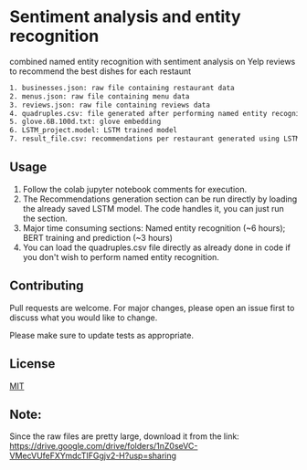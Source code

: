 # Sentiment analysis and entity recognition
combined named entity recognition with sentiment analysis on Yelp reviews to recommend the best dishes for each restaunt

```bash
1. businesses.json: raw file containing restaurant data
2. menus.json: raw file containing menu data
3. reviews.json: raw file containing reviews data
4. quadruples.csv: file generated after performing named entity recognition
5. glove.6B.100d.txt: glove embedding
6. LSTM_project.model: LSTM trained model
7. result_file.csv: recommendations per restaurant generated using LSTM model

```
## Usage
1. Follow the colab jupyter notebook comments for execution.
2. The Recommendations generation section can be run directly by loading the already saved LSTM model. The code handles it, you can just run the section.
3. Major time consuming sections: Named entity recognition (~6 hours); BERT training and prediction (~3 hours)
4. You can load the quadruples.csv file directly as already done in code if you don't wish to perform named entity recognition.

## Contributing
Pull requests are welcome. For major changes, please open an issue first to discuss what you would like to change.

Please make sure to update tests as appropriate.

## License
[MIT](https://choosealicense.com/licenses/mit/)

## Note: 
Since the raw files are pretty large, download it from the link: https://drive.google.com/drive/folders/1nZ0seVC-VMecVUfeFXYmdcTIFGgjv2-H?usp=sharing
